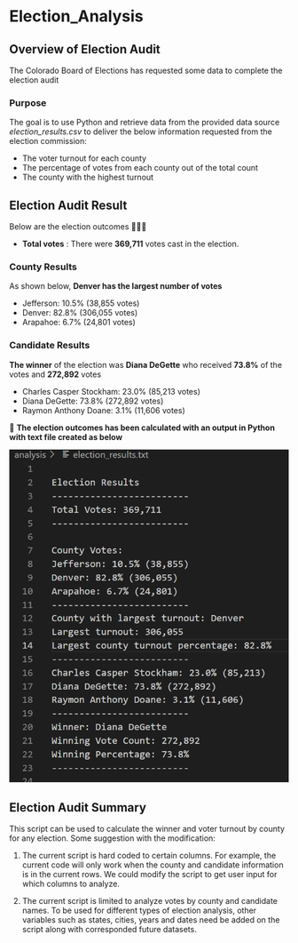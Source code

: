 # Election_Analysis

## Overview of Election Audit
The Colorado Board of Elections has requested some data to complete the election audit
### Purpose
The goal is to use Python and retrieve data from the provided data source *election_results.csv* to deliver the below information requested from the election commission:

  - The voter turnout for each county
  - The percentage of votes from each county out of the total count
  - The county with the highest turnout

## Election Audit Result
Below are the election outcomes :triangular_flag_on_post::triangular_flag_on_post::triangular_flag_on_post:
- **Total votes** : There were **369,711** votes cast in the election.
    
### County Results

As shown below, **Denver has the largest number of votes** 

   - Jefferson: 10.5% (38,855 votes)
   - Denver: 82.8% (306,055 votes)
   - Arapahoe: 6.7% (24,801 votes)
    
### Candidate Results

**The winner** of the election was **Diana DeGette** who received **73.8%** of the votes and **272,892** votes
  - Charles Casper Stockham: 23.0% (85,213 votes)
  - Diana DeGette: 73.8% (272,892 votes)
  - Raymon Anthony Doane: 3.1% (11,606 votes)

:star2: **The election outcomes has been calculated with an output in Python with text file created as below**

![](Resources/election_results.png)


## Election Audit Summary
This script can be used to calculate the winner and voter turnout by county for any election. Some suggestion with the modification:

1. The current script is hard coded to certain columns. For example, the current code will only work when the county and candidate information is in the current rows. We could modify the script to get user input for which columns to analyze.

2. The current script is limited to analyze votes by county and candidate names. To be used for different types of election analysis, other variables such as states, cities, years and dates need be added on the script along with corresponded future datasets.

